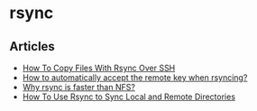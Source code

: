 # rsync

## Articles
* [How To Copy Files With Rsync Over SSH](https://www.digitalocean.com/community/tutorials/how-to-copy-files-with-rsync-over-ssh)
* [How to automatically accept the remote key when rsyncing?](https://stackoverflow.com/questions/18123554/how-to-automatically-accept-the-remote-key-when-rsyncing)
* [Why rsync is faster than NFS?](https://serverfault.com/questions/268369/why-rsync-is-faster-than-nfs)
* [How To Use Rsync to Sync Local and Remote Directories](https://www.digitalocean.com/community/tutorials/how-to-use-rsync-to-sync-local-and-remote-directories)

